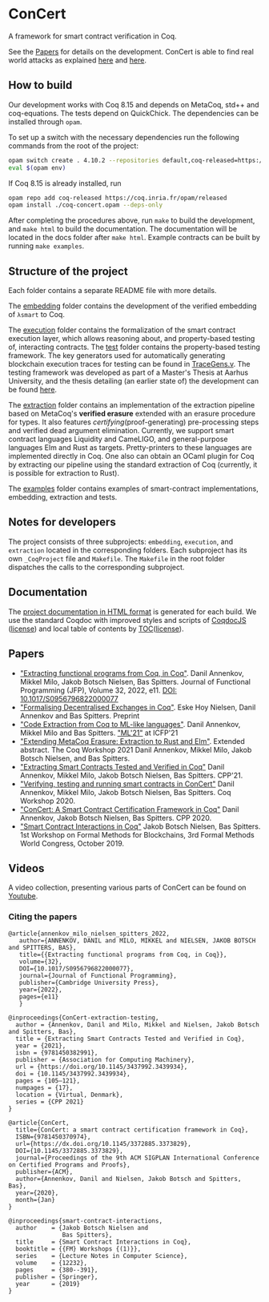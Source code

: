 # ConCert

A framework for smart contract verification in Coq.

See the [Papers](#papers) for details on the development.
ConCert is able to find real world attacks as explained [here](https://medium.com/blockchain-academy-network/finding-real-world-bugs-in-smart-contract-interactions-with-property-based-testing-9eb59b117785) and [here](https://medium.com/blockchain-academy-network/preventing-an-8m-attack-on-ethereums-bzx-defi-platform-with-property-based-testing-12234d9479b7).

## How to build


Our development works with Coq 8.15 and depends on MetaCoq, std++ and coq-equations. 
The tests depend on QuickChick. 
The dependencies can be installed through `opam`.

To set up a switch with the necessary dependencies run the following commands from the root of the project:

```bash
opam switch create . 4.10.2 --repositories default,coq-released=https://coq.inria.fr/opam/released --deps-only
eval $(opam env)
```

If Coq 8.15 is already installed, run

```bash
opam repo add coq-released https://coq.inria.fr/opam/released
opam install ./coq-concert.opam --deps-only
```

After completing the procedures above, run `make` to build the development, and `make html` to build the documentation. 
The documentation will be located in the docs folder after `make html`.
Example contracts can be built by running `make examples`.

## Structure of the project

Each folder contains a separate README file with more details.

The [embedding](embedding/) folder contains the development of the verified embedding of ``λsmart`` to Coq.

The [execution](execution/) folder contains the formalization of the smart
contract execution layer, which allows reasoning about, and property-based testing of, interacting contracts. The [test](execution/test) folder contains the property-based testing framework. The key generators used for automatically generating blockchain execution traces for testing can be found in [TraceGens.v](execution/test/TraceGens.v). The testing framework was developed as part of a Master's Thesis at Aarhus University, and the thesis detailing (an earlier state of) the development can be found [here](https://github.com/mikkelmilo/ConCert-QuickChick-Testing-Thesis).

The [extraction](extraction/) folder contains an implementation of the extraction pipeline based on MetaCoq's **verified erasure** extended with an erasure procedure for types.
It also features *certifying*(proof-generating) pre-processing steps and verified dead argument elimination.
Currently, we support smart contract languages Liquidity and CameLIGO, and general-purpose languages Elm and Rust as targets.
Pretty-printers to these languages are implemented directly in Coq.
One also can obtain an OCaml plugin for Coq by extracting our pipeline using the standard extraction of Coq (currently, it is possible for extraction to Rust).

The [examples](examples/) folder contains examples of smart-contract implementations, embedding, extraction and tests.

## Notes for developers

The project consists of three subprojects: `embedding`, `execution`, and `extraction` located in the corresponding folders.
Each subproject has its own `_CoqProject` file and `Makefile`.
The `Makefile` in the root folder dispatches the calls to the corresponding subproject.

## Documentation

The [project documentation in HTML format](https://au-cobra.github.io/ConCert/toc.html) is generated for each build.
We use the standard Coqdoc with improved styles and scripts of [CoqdocJS](https://github.com/tebbi/coqdocjs) ([license](extra/resources/coqdocjs/LICENSE)) and local table of contents by [TOC](https://github.com/jgallen23/toc)([license](extra/resources/toc/LICENSE)).

## Papers
- ["Extracting functional programs from Coq, in Coq"](https://arxiv.org/abs/2108.02995). Danil Annenkov, Mikkel Milo, Jakob Botsch Nielsen, Bas Spitters. Journal of Functional Programming (JFP), Volume 32, 2022, e11. [DOI: 10.1017/S0956796822000077](https://doi.org/10.1017/S0956796822000077)
- ["Formalising Decentralised Exchanges in Coq"](https://arxiv.org/abs/2203.08016). Eske Hoy Nielsen, Danil Annenkov and Bas Spitters. Preprint
- ["Code Extraction from Coq to ML-like languages"](papers/ML-family.pdf). Danil Annenkov, Mikkel Milo and Bas Spitters. ["ML'21"](https://icfp21.sigplan.org/details/mlfamilyworkshop-2021-papers/8/Code-Extraction-from-Coq-to-ML-like-languages) at ICFP'21
- ["Extending MetaCoq Erasure: Extraction to Rust and Elm"](https://dannenkov.me/papers/extraction-rust-elm-coq-workshop2021.pdf). Extended abstract. The Coq Workshop 2021  Danil Annenkov, Mikkel Milo, Jakob Botsch Nielsen, and Bas Spitters.
- ["Extracting Smart Contracts Tested and Verified in Coq"](https://arxiv.org/abs/2012.09138) Danil Annenkov, Mikkel Milo, Jakob Botsch Nielsen, Bas Spitters. CPP'21.
- ["Verifying, testing and running smart contracts in ConCert"](https://cs.au.dk/fileadmin/site_files/cs/AA_pdf/COBRA_Paper_-_Verifying__testing_and_running_smart_contracts_in_ConCert.pdf)
  Danil Annenkov, Mikkel Milo, Jakob Botsch Nielsen, Bas Spitters. Coq Workshop 2020.
- ["ConCert: A Smart Contract Certification Framework in Coq"](https://arxiv.org/abs/1907.10674)
  Danil Annenkov, Jakob Botsch Nielsen, Bas Spitters. CPP 2020.
- ["Smart Contract Interactions in Coq"](https://arxiv.org/abs/1911.04732)
   Jakob Botsch Nielsen, Bas Spitters. 1st Workshop on Formal Methods for Blockchains, 3rd Formal Methods World Congress, October 2019.

## Videos
A video collection, presenting various parts of ConCert can be found on [Youtube](https://www.youtube.com/playlist?list=PLtiwJZcxuZ0-Hj64hganyt-WnaHSyA7Pn).

### Citing the papers
```
@article{annenkov_milo_nielsen_spitters_2022,
   author={ANNENKOV, DANIL and MILO, MIKKEL and NIELSEN, JAKOB BOTSCH and SPITTERS, BAS},
   title={{Extracting functional programs from Coq, in Coq}},
   volume={32},
   DOI={10.1017/S0956796822000077},
   journal={Journal of Functional Programming},
   publisher={Cambridge University Press},
   year={2022}, 
   pages={e11}
   }

@inproceedings{ConCert-extraction-testing,
  author = {Annenkov, Danil and Milo, Mikkel and Nielsen, Jakob Botsch and Spitters, Bas},
  title = {Extracting Smart Contracts Tested and Verified in Coq},
  year = {2021},
  isbn = {9781450382991},
  publisher = {Association for Computing Machinery},
  url = {https://doi.org/10.1145/3437992.3439934},
  doi = {10.1145/3437992.3439934},
  pages = {105–121},
  numpages = {17},
  location = {Virtual, Denmark},
  series = {CPP 2021}
}

@article{ConCert,
  title={ConCert: a smart contract certification framework in Coq},
  ISBN={9781450370974},
  url={https://dx.doi.org/10.1145/3372885.3373829},
  DOI={10.1145/3372885.3373829},
  journal={Proceedings of the 9th ACM SIGPLAN International Conference on Certified Programs and Proofs},
  publisher={ACM},
  author={Annenkov, Danil and Nielsen, Jakob Botsch and Spitters, Bas},
  year={2020},
  month={Jan}
}

@inproceedings{smart-contract-interactions,
  author    = {Jakob Botsch Nielsen and
               Bas Spitters},
  title     = {Smart Contract Interactions in Coq},
  booktitle = {{FM} Workshops {(1)}},
  series    = {Lecture Notes in Computer Science},
  volume    = {12232},
  pages     = {380--391},
  publisher = {Springer},
  year      = {2019}
}
```
